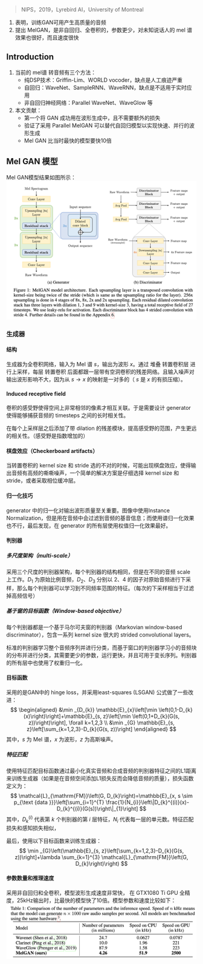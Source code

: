 > NIPS，2019，Lyrebird AI，University of Montreal

1. 表明，训练GAN可用产生高质量的音频
2. 提出 MelGAN，是非自回归、全卷积的，参数更少，对未知说话人的 mel 谱 效果也很好，而且速度很快

## Introduction

1. 当前的 mel谱 转音频有三个方法：
   + 纯DSP技术：Griffin-Lim、WORLD vocoder，缺点是人工痕迹严重
   + 自回归：WaveNet、SampleRNN、WaveRNN，缺点是不适用于实时应用
   + 非自回归神经网络：Parallel WaveNet、WaveGlow 等
2. 本文贡献：
   + 第一个将 GAN 成功用在波形生成中，且不需要额外的损失
   + 验证了采用 Parallel MelGAN 可以替代自回归模型以实现快速、并行的波形生成
   + Mel GAN 比当时最快的模型要快10倍

## Mel GAN 模型

Mel GAN模型结果如图所示：
![](image/Pasted%20image%2020230928102719.png)

### 生成器 

#### 结构
生成器为全卷积网络，输入为 Mel 谱 $s$，输出为波形 $x$。通过 堆叠 转置卷积层 进行上采样，每层 转置卷积 后面都跟一层带有空洞卷积的残差网络。且输入噪声对输出波形影响不大，因为从 $s \to x$ 的映射是一对多的（ $s$ 是 $x$ 的有损压缩）。

#### Induced receptive field
卷积的感受野使得空间上非常相邻的像素才相互关联。于是需要设计 generator 使得能够捕获音频的 timesteps 之间的长时相关性。

在每个上采样层之后添加了带 dilation 的残差模块，提高感受野的范围，产生更远的相关性。（感受野是指数增加的）

#### 棋盘效应（Checkerboard artifacts）
当转置卷积的 kernel size 和 stride 选的不对的时候，可能出现棋盘效应，使得输出音频有高频的嘶嘶噪声，一个简单的解决方案是仔细选择 kernel size 和 stride，或者采取相位缓冲层。

#### 归一化技巧
generator 中的归一化对输出波形质量至关重要。图像中使用Instance Normalization，但是用在音频中会过滤到音频的基音信息；而使用谱归一化效果也不行，最后发现，在 generator 的所有层使用权值归一化效果最好。


#### 判别器

##### 多尺度架构（multi-scale）
采用三个尺度的判别器架构，每个判别器的结构相同，但是在不同的音频 scale 上工作。$D_1$ 为原始比例音频，$D_2、D_3$ 分别以 $2、4$ 的因子对原始音频进行下采样，那么每个判别器可以学习到不同频率范围的特征。（每次的下采样相当于过滤掉高频信号）

##### 基于窗的目标函数（Window-based objective）
每个判别器都是一个基于马尔可夫窗的判别器（Markovian window-based discriminator），包含一系列 kernel size 很大的  strided convolutional layers。

标准的判别器学习整个音频序列并进行分类，而基于窗口的判别器学习小的音频块的分布并进行分类，其需要更少的参数，运行更快，并且可用于变长序列。判别器的所有层中也使用了权重归一化。


#### 目标函数
采用的是GAN中的 hinge loss，并采用least-squares (LSGAN) 公式做了一些改进：
$$
\begin{aligned}
&\min _{D_{k}} \mathbb{E}_{x}\left[\min \left(0,1-D_{k}(x)\right)\right]+\mathbb{E}_{s, z}\left[\min \left(0,1+D_{k}(G(s, z))\right)\right], \forall k=1,2,3 \\
&\min _{G} \mathbb{E}_{s, z}\left[\sum_{k=1,2,3}-D_{k}(G(s, z))\right]
\end{aligned}
$$
其中，$s$ 为 Mel 谱，$x$ 为波形，$z$ 为高斯噪声。

##### 特征匹配
使用特征匹配目标函数通过最小化真实音频和合成音频的判别器特征之间的L1距离来训练生成器（如果是在音频空间添加L1损失反而会降低音频的质量），损失函数定义为：
$$
\mathcal{L}_{\mathrm{FM}}\left(G, D_{k}\right)=\mathbb{E}_{x, s \sim p_{\text {data }}}\left[\sum_{i=1}^{T} \frac{1}{N_{i}}\left\|D_{k}^{(i)}(x)-D_{k}^{(i)}(G(s))\right\|_{1}\right]
$$
其中，$D_{k}^{(i)}$ 代表第 $k$ 个判别器的第 $i$ 层特征，$N_i$ 代表每一层的单元数。特征匹配损失和感知损失相似，

最后，使用以下目标函数来训练生成器：
$$
\min _{G}\left(\mathbb{E}_{s, z}\left[\sum_{k=1,2,3}-D_{k}(G(s, z))\right]+\lambda \sum_{k=1}^{3} \mathcal{L}_{\mathrm{FM}}\left(G, D_{k}\right)\right)
$$

#### 参数数量和推理速度
采用非自回归和全卷积，模型波形生成速度非常快， 在 GTX1080 Ti GPU 全精度，25kHz输出时，比最快的模型快了10倍。模型参数和速度比较如下：
![](image/Pasted%20image%2020230928102743.png)